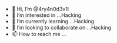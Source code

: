 - 👋 Hi, I’m @4ry4n0d3v1l
- 👀 I’m interested in ...Hacking
- 🌱 I’m currently learning ...Hacking
- 💞️ I’m looking to collaborate on ...Hacking
- 📫 How to reach me ...

<!---
aryanotriks/aryanotriks is a ✨ special ✨ repository because its `README.md` (this file) appears on your GitHub profile.
You can click the Preview link to take a look at your changes.
--->
